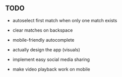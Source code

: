 ## TODO

- autoselect first match when only one match exists
- clear matches on backspace
- mobile-friendly autocomplete

- actually design the app (visuals)

- implement easy social media sharing
- make video playback work on mobile